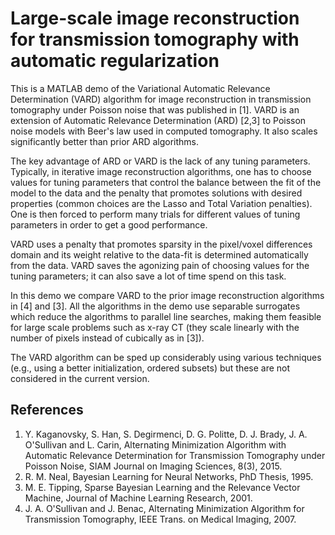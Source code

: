 # Large-scale image reconstruction for transmission tomography with automatic regularization


This is a MATLAB demo of the Variational Automatic Relevance Determination (VARD) algorithm for image reconstruction in transmission tomography under Poisson noise that was published in [1]. VARD is an extension of Automatic Relevance Determination (ARD) [2,3] to Poisson noise models with Beer's law used in computed tomography. It also scales significantly better than prior ARD algorithms. 
 
The key advantage of ARD or VARD is the lack of any tuning parameters. Typically, in iterative image reconstruction algorithms, one has to choose values for tuning parameters that control the balance between the fit of the model to the data and the penalty that promotes solutions with desired properties (common choices are the Lasso and Total Variation penalties). One is then forced to perform many trials for different values of tuning parameters in order to get a good performance. 
 
VARD uses a penalty that promotes sparsity in the pixel/voxel differences domain and its weight relative to the data-fit is determined automatically from the data. VARD saves the agonizing pain of choosing values for the tuning parameters; it can also save a lot of time spend on this task.
 
In this demo we compare VARD to the prior image reconstruction algorithms in [4] and [3].  All the algorithms in the demo use separable surrogates which reduce the algorithms to parallel line searches, making them feasible for large scale problems such as x-ray CT (they scale linearly with the number of pixels instead of cubically as in [3]). 

The VARD algorithm can be sped up considerably using various techniques (e.g., using a better initialization, ordered subsets) but these are not considered in the current version.

References
----------
1. Y. Kaganovsky, S. Han, S. Degirmenci, D. G. Politte, D. J. Brady, J. A. O'Sullivan and L. Carin, Alternating Minimization Algorithm with Automatic Relevance Determination for Transmission Tomography under Poisson Noise,  SIAM Journal on Imaging Sciences, 8(3), 2015.  
2. R. M. Neal, Bayesian Learning for Neural Networks, PhD Thesis, 1995. 
3. M. E. Tipping, Sparse Bayesian Learning and the Relevance Vector Machine, Journal of Machine Learning Research, 2001. 
4. J. A. O'Sullivan and J. Benac, Alternating Minimization Algorithm for Transmission Tomography, IEEE Trans. on Medical Imaging, 2007.
